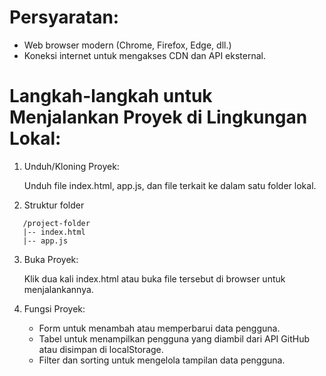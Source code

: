 # Persyaratan:

- Web browser modern (Chrome, Firefox, Edge, dll.)
- Koneksi internet untuk mengakses CDN dan API eksternal.

# Langkah-langkah untuk Menjalankan Proyek di Lingkungan Lokal:

1. Unduh/Kloning Proyek:

   Unduh file index.html, app.js, dan file terkait ke dalam satu folder lokal.

2. Struktur folder
```
   /project-folder
   |-- index.html
   |-- app.js
```
3. Buka Proyek:

   Klik dua kali index.html atau buka file tersebut di browser untuk menjalankannya.

4. Fungsi Proyek:

   - Form untuk menambah atau memperbarui data pengguna.
   - Tabel untuk menampilkan pengguna yang diambil dari API GitHub atau disimpan di localStorage.
   - Filter dan sorting untuk mengelola tampilan data pengguna.
